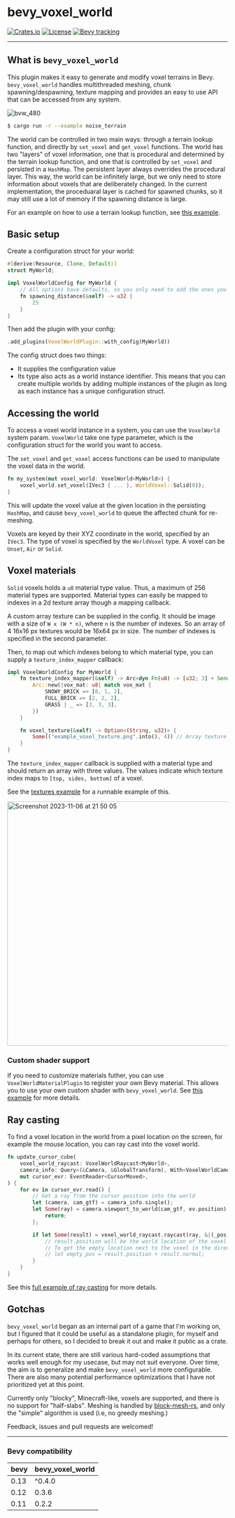 # bevy_voxel_world

[![Crates.io](https://img.shields.io/crates/v/bevy_voxel_world.svg)](https://crates.io/crates/bevy_voxel_world)
[![License](https://img.shields.io/badge/license-MIT%2FApache-blue.svg)](https://github.com/bevyengine/bevy#license)
[![Bevy tracking](https://img.shields.io/badge/Bevy%20tracking-released%20version-lightblue)](https://github.com/bevyengine/bevy/blob/main/docs/plugins_guidelines.md#main-branch-tracking)

---

## What is `bevy_voxel_world`

This plugin makes it easy to generate and modify voxel terrains in Bevy. `bevy_voxel_world` handles multithreaded meshing, chunk spawning/despawning, texture mapping and provides an easy to use API that can be accessed from any system.

![bvw_480](https://github.com/splashdust/bevy_voxel_world/assets/428824/98d25cd1-0a6c-4618-b0de-0e16ca5af636)

```bash
$ cargo run -r --example noise_terrain
```

The world can be controlled in two main ways: through a terrain lookup function, and directly by `set_voxel` and `get_voxel` functions. The world has two "layers" of voxel information, one that is procedural and determined by the terrain lookup function, and one that is controlled by `set_voxel` and persisted in a `HashMap`. The persistent layer always overrides the procedural layer. This way, the world can be infinitely large, but we only need to store information about voxels that are deliberately changed. In the current implementation, the proceduaral layer is cached for spawned chunks, so it may still use a lot of memory if the spawning distance is large.

For an example on how to use a terrain lookup function, see [this example](https://github.com/splashdust/bevy_voxel_world/blob/main/examples/noise_terrain.rs).

## Basic setup

Create a configuration struct for your world:

```rust
#[derive(Resource, Clone, Default)]
struct MyWorld;

impl VoxelWorldConfig for MyWorld {
    // All options have defaults, so you only need to add the ones you want to modify. For a full list, see src/configuration.rs
    fn spawning_distance(&self) -> u32 {
        25
    }
}
```

Then add the plugin with your config:

```rust
.add_plugins(VoxelWorldPlugin::with_config(MyWorld))
```

The config struct does two things:

- It supplies the configuration value
- Its type also acts as a world instance identifier. This means that you can create multiple worlds by adding multiple instances of the plugin as long as each instance has a unique configuration struct.

## Accessing the world

To access a voxel world instance in a system, you can use the `VoxelWorld` system param. `VoxelWorld` take one type parameter, which is the configuration struct for the world you want to access.

The `set_voxel` and `get_voxel` access functions can be used to manipulate the voxel data in the world.

```rust
fn my_system(mut voxel_world: VoxelWorld<MyWorld>) {
    voxel_world.set_voxel(IVec3 { ... }, WorldVoxel::Solid(0));
}
```

This will update the voxel value at the given location in the persisting `HashMap`, and cause `bevy_voxel_world` to queue the affected chunk for re-meshing.

Voxels are keyed by their XYZ coordinate in the world, specified by an `IVec3`. The type of voxel is specified by the `WorldVoxel` type. A voxel can be `Unset`, `Air` or `Solid`.

## Voxel materials

`Solid` voxels holds a `u8` material type value. Thus, a maximum of 256 material types are supported. Material types can easily be mapped to indexes in a 2d texture array though a mapping callback.

A custom array texture can be supplied in the config. It should be image with a size of `W x (W * n)`, where `n` is the number of indexes. So an array of 4 16x16 px textures would be 16x64 px in size. The number of indexes is specified in the second parameter.

Then, to map out which indexes belong to which material type, you can supply a `texture_index_mapper` callback:

```rust
impl VoxelWorldConfig for MyWorld {
    fn texture_index_mapper(&self) -> Arc<dyn Fn(u8) -> [u32; 3] + Send + Sync> {
        Arc::new(|vox_mat: u8| match vox_mat {
            SNOWY_BRICK => [0, 1, 2],
            FULL_BRICK => [2, 2, 2],
            GRASS | _ => [3, 3, 3],
        })
    }

    fn voxel_texture(&self) -> Option<(String, u32)> {
        Some(("example_voxel_texture.png".into(), 4)) // Array texture with 4 indexes
    }
}
```

The `texture_index_mapper` callback is supplied with a material type and should return an array with three values. The values indicate which texture index maps to `[top, sides, bottom]` of a voxel.

See the [textures example](https://github.com/splashdust/bevy_voxel_world/blob/main/examples/textures.rs) for a runnable example of this.

<img width="558" alt="Screenshot 2023-11-06 at 21 50 05" src="https://github.com/splashdust/bevy_voxel_world/assets/428824/382fdcf7-9d70-4432-b2ba-18479d34346f">

### Custom shader support

If you need to customize materials futher, you can use `VoxelWorldMaterialPlugin` to register your own Bevy material. This allows you to use your own custom shader with `bevy_voxel_world`. See [this example](https://github.com/splashdust/bevy_voxel_world/blob/main/examples/custom_material.rs) for more details.

## Ray casting

To find a voxel location in the world from a pixel location on the screen, for example the mouse location, you can ray cast into the voxel world.

```rust
fn update_cursor_cube(
    voxel_world_raycast: VoxelWorldRaycast<MyWorld>,
    camera_info: Query<(&Camera, &GlobalTransform), With<VoxelWorldCamera>>,
    mut cursor_evr: EventReader<CursorMoved>,
) {
    for ev in cursor_evr.read() {
        // Get a ray from the cursor position into the world
        let (camera, cam_gtf) = camera_info.single();
        let Some(ray) = camera.viewport_to_world(cam_gtf, ev.position) else {
            return;
        };

        if let Some(result) = voxel_world_raycast.raycast(ray, &|(_pos, _vox)| true) {
            // result.position will be the world location of the voxel as a Vec3
            // To get the empty location next to the voxel in the direction of the surface where the ray intersected you can use result.normal:
            // let empty_pos = result.position + result.normal;
        }
    }
}
```

See this [full example of ray casting](https://github.com/splashdust/bevy_voxel_world/blob/main/examples/ray_cast.rs) for more details.

## Gotchas

`bevy_voxel_world` began as an internal part of a game that I'm working on, but I figured that it could be useful as a standalone plugin, for myself and perhaps for others, so I decided to break it out and make it public as a crate.

In its current state, there are still various hard-coded assumptions that works well enough for my usecase, but may not suit everyone. Over time, the aim is to generalize and make `bevy_voxel_world` more configurable. There are also many potential performance optimizations that I have not prioritized yet at this point.

Currently only "blocky", Minecraft-like, voxels are supported, and there is no support for "half-slabs". Meshing is handled by [block-mesh-rs](https://github.com/bonsairobo/block-mesh-rs), and only the "simple" algorithm is used (i.e, no greedy meshing.)

Feedback, issues and pull requests are welcomed!

---

### Bevy compatibility

| bevy | bevy_voxel_world |
| ---- | ---------------- |
| 0.13 | ^0.4.0           |
| 0.12 | 0.3.6            |
| 0.11 | 0.2.2            |
